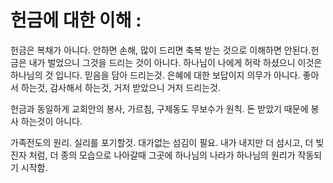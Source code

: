 
# 헌금에 대한 이해 : 
헌금은 복채가 아니다. 안하면 손해, 많이 드리면 축복 받는 것으로 이해하면 안된다.헌금은 내가 벌었으니 그것을 드리는 것이 아니다. 하나님이 나에게 허락 하셨으니 이것은 하나님의 것 입니다. 믿음을 담아 드리는것. 은혜에 대한 보답이지 의무가 아니다. 좋아서 하는것, 감사해서 하는것, 거저 받았으니 거저 드리는것.

   헌금과 동일하게 교회안의 봉사, 가르침, 구제동도 무보수가 원칙. 돈 받았기 때문에 봉사 하는것이 아니다.

   가족전도의 원리. 실리를 포기할것. 대가없는 섬김이 필요. 내가 내지만 더 섬시고, 더 빚진자 처럼, 더 종의 모습으로 나아갈때 그곳에 하나님의 나라가 하나님의 원리가 작동되기 시작함.
